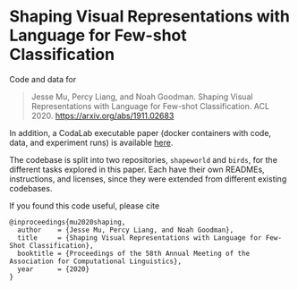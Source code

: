 # Shaping Visual Representations with Language for Few-shot Classification

Code and data for 

> Jesse Mu, Percy Liang, and Noah Goodman. Shaping Visual Representations with Language for Few-shot Classification. ACL 2020. https://arxiv.org/abs/1911.02683

In addition, a CodaLab executable paper (docker containers with code, data, and experiment runs) is available [here](https://bit.ly/lsl_acl20).

The codebase is split into two repositories, `shapeworld` and `birds`, for the
different tasks explored in this paper.  Each have their own READMEs,
instructions, and licenses, since they were extended from different existing
codebases.

If you found this code useful, please cite

```
@inproceedings{mu2020shaping,
  author    = {Jesse Mu, Percy Liang, and Noah Goodman},
  title     = {Shaping Visual Representations with Language for Few-Shot Classification},
  booktitle = {Proceedings of the 58th Annual Meeting of the Association for Computational Linguistics},
  year      = {2020}
}
```
